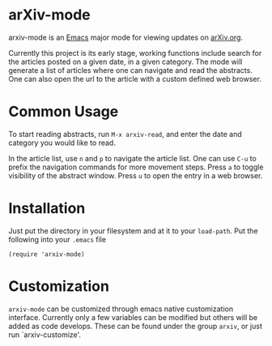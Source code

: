 arXiv-mode
==========

arxiv-mode is an [Emacs](www.gnu.org/s/emacs/‎) major mode for viewing
updates on [arXiv.org](http://arxiv.org).

Currently this project is its early stage, working functions include
search for the articles posted on a given date, in a given
category. The mode will generate a list of articles where one can
navigate and read the abstracts. One can also open the url to the
article with a custom defined web browser.


Common Usage
============

To start reading abstracts, run `M-x arxiv-read`, and enter the date
and category you would like to read.

In the article list, use `n` and `p` to navigate the article list. One
can use `C-u` to prefix the navigation commands for more movement
steps. Press `a` to toggle visibility of the abstract window. Press
`u` to open the entry in a web browser.

Installation
============

Just put the directory in your filesystem and at it to your `load-path`. Put the following into your `.emacs` file

    (require 'arxiv-mode)

Customization
=============

`arxiv-mode` can be customized through emacs native customization
interface. Currently only a few variables can be modified but others
will be added as code develops. These can be found under the group `arxiv`, or just run `arxiv-customize'.
